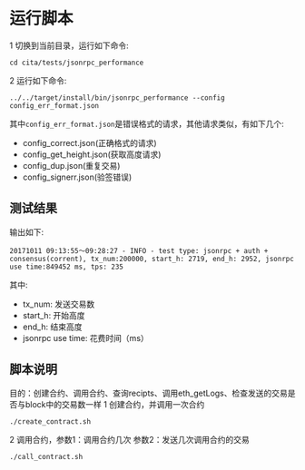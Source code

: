 # 运行脚本

1 切换到当前目录，运行如下命令:

```shell
cd cita/tests/jsonrpc_performance
```

2 运行如下命令:

```shell
../../target/install/bin/jsonrpc_performance --config config_err_format.json
```

其中`config_err_format.json`是错误格式的请求，其他请求类似，有如下几个:

* config_correct.json(正确格式的请求)
* config_get_height.json(获取高度请求)
* config_dup.json(重复交易)
* config_signerr.json(验签错误)

## 测试结果

输出如下:

```shell
20171011 09:13:55～09:28:27 - INFO - test type: jsonrpc + auth + consensus(corrent), tx_num:200000, start_h: 2719, end_h: 2952, jsonrpc use time:849452 ms, tps: 235
```

其中:

* tx_num: 发送交易数
* start_h: 开始高度
* end_h: 结束高度
* jsonrpc use time: 花费时间（ms）

## 脚本说明

目的：创建合约、调用合约、查询recipts、调用eth_getLogs、检查发送的交易是否与block中的交易数一样
1 创建合约，并调用一次合约

```shell
./create_contract.sh
```

2 调用合约，参数1：调用合约几次   参数2：发送几次调用合约的交易

```shell
./call_contract.sh
```
